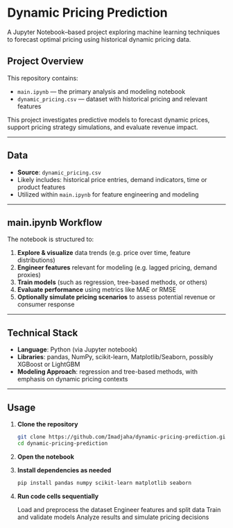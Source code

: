 # Dynamic Pricing Prediction

A Jupyter Notebook–based project exploring machine learning techniques to forecast optimal pricing using historical dynamic pricing data.

## Project Overview

This repository contains:

- `main.ipynb` — the primary analysis and modeling notebook  
- `dynamic_pricing.csv` — dataset with historical pricing and relevant features

This project investigates predictive models to forecast dynamic prices, support pricing strategy simulations, and evaluate revenue impact.

---

## Data

- **Source**: `dynamic_pricing.csv`  
- Likely includes: historical price entries, demand indicators, time or product features  
- Utilized within `main.ipynb` for feature engineering and modeling

---

## main.ipynb Workflow

The notebook is structured to:

1. **Explore & visualize** data trends (e.g. price over time, feature distributions)  
2. **Engineer features** relevant for modeling (e.g. lagged pricing, demand proxies)  
3. **Train models** (such as regression, tree-based methods, or others)  
4. **Evaluate performance** using metrics like MAE or RMSE  
5. **Optionally simulate pricing scenarios** to assess potential revenue or consumer response

---

## Technical Stack

- **Language**: Python (via Jupyter notebook)  
- **Libraries**: pandas, NumPy, scikit-learn, Matplotlib/Seaborn, possibly XGBoost or LightGBM  
- **Modeling Approach**: regression and tree-based methods, with emphasis on dynamic pricing contexts

---

## Usage

1. **Clone the repository**  
   ```bash
   git clone https://github.com/Imadjaha/dynamic-pricing-prediction.git
   cd dynamic-pricing-prediction
   ```
   
2. **Open the notebook**
3. **Install dependencies as needed**
   ```bash
   pip install pandas numpy scikit-learn matplotlib seaborn
   ```
4. **Run code cells sequentially**

   Load and preprocess the dataset
   Engineer features and split data
   Train and validate models
   Analyze results and simulate pricing decisions
